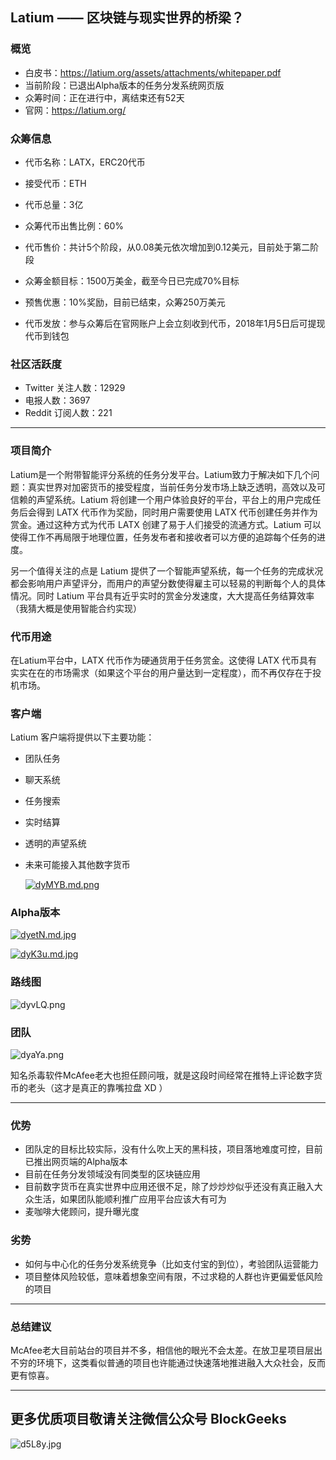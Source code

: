 ## Latium —— 区块链与现实世界的桥梁？

### 概览

- 白皮书：https://latium.org/assets/attachments/whitepaper.pdf
- 当前阶段：已退出Alpha版本的任务分发系统网页版
- 众筹时间：正在进行中，离结束还有52天
- 官网：https://latium.org/

### 众筹信息

- 代币名称：LATX，ERC20代币


- 接受代币：ETH
- 代币总量：3亿
- 众筹代币出售比例：60%
- 代币售价：共计5个阶段，从0.08美元依次增加到0.12美元，目前处于第二阶段
- 众筹金额目标：1500万美金，截至今日已完成70%目标
- 预售优惠：10%奖励，目前已结束，众筹250万美元
- 代币发放：参与众筹后在官网账户上会立刻收到代币，2018年1月5日后可提现代币到钱包

### 社区活跃度

- Twitter 关注人数：12929
- 电报人数：3697
- Reddit 订阅人数：221

------

### 项目简介

Latium是一个附带智能评分系统的任务分发平台。Latium致力于解决如下几个问题：真实世界对加密货币的接受程度，当前任务分发市场上缺乏透明，高效以及可信赖的声望系统。Latium 将创建一个用户体验良好的平台，平台上的用户完成任务后会得到 LATX 代币作为奖励，同时用户需要使用 LATX 代币创建任务并作为赏金。通过这种方式为代币 LATX 创建了易于人们接受的流通方式。Latium 可以使得工作不再局限于地理位置，任务发布者和接收者可以方便的追踪每个任务的进度。

另一个值得关注的点是 Latium 提供了一个智能声望系统，每一个任务的完成状况都会影响用户声望评分，而用户的声望分数使得雇主可以轻易的判断每个人的具体情况。同时 Latium 平台具有近乎实时的赏金分发速度，大大提高任务结算效率（我猜大概是使用智能合约实现）

### 代币用途

在Latium平台中，LATX 代币作为硬通货用于任务赏金。这使得 LATX 代币具有实实在在的市场需求（如果这个平台的用户量达到一定程度），而不再仅存在于投机市场。

### 客户端

Latium 客户端将提供以下主要功能：

* 团队任务

* 聊天系统

* 任务搜索

* 实时结算

* 透明的声望系统

* 未来可能接入其他数字货币

  [![dyMYB.md.png](https://s1.ax2x.com/2018/01/07/dyMYB.md.png)](https://simimg.com/i/dyMYB)

### Alpha版本

[![dyetN.md.jpg](https://s1.ax2x.com/2018/01/07/dyetN.md.jpg)](https://simimg.com/i/dyetN)

[![dyK3u.md.jpg](https://s1.ax2x.com/2018/01/07/dyK3u.md.jpg)](https://simimg.com/i/dyK3u)

### 路线图

![dyvLQ.png](https://s1.ax2x.com/2018/01/07/dyvLQ.png)

### 团队

![dyaYa.png](https://s1.ax2x.com/2018/01/07/dyaYa.png)

知名杀毒软件McAfee老大也担任顾问哦，就是这段时间经常在推特上评论数字货币的老头（这才是真正的靠嘴拉盘 XD ）

------

### 优势

- 团队定的目标比较实际，没有什么吹上天的黑科技，项目落地难度可控，目前已推出网页端的Alpha版本
- 目前在任务分发领域没有同类型的区块链应用
- 目前数字货币在真实世界中应用还很不足，除了炒炒炒似乎还没有真正融入大众生活，如果团队能顺利推广应用平台应该大有可为
- 麦咖啡大佬顾问，提升曝光度

### 劣势

- 如何与中心化的任务分发系统竞争（比如支付宝的到位），考验团队运营能力
- 项目整体风险较低，意味着想象空间有限，不过求稳的人群也许更偏爱低风险的项目

------

### 总结建议

McAfee老大目前站台的项目并不多，相信他的眼光不会太差。在放卫星项目层出不穷的环境下，这类看似普通的项目也许能通过快速落地推进融入大众社会，反而更有惊喜。



------

## 更多优质项目敬请关注微信公众号 BlockGeeks

![d5L8y.jpg](https://s1.ax2x.com/2018/01/05/d5L8y.jpg)


